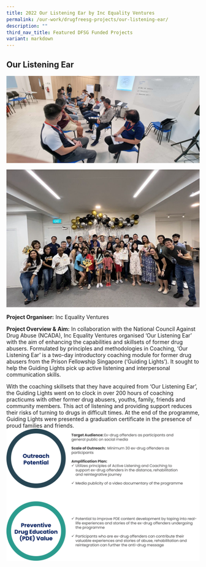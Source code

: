 ```yaml
---
title: 2022 Our Listening Ear by Inc Equality Ventures
permalink: /our-work/drugfreesg-projects/our-listening-ear/
description: ""
third_nav_title: Featured DFSG Funded Projects
variant: markdown
---
```

## Our Listening Ear



![](/images/DFSG%20Projects/IEV%20Course.jpg)

![](/images/DFSG%20Projects/IEV%20Celebration2.png)

**Project Organiser:** Inc Equality Ventures

**Project Overview & Aim:** In collaboration with the National Council Against Drug Abuse (NCADA), Inc Equality Ventures organised ‘Our Listening Ear’ with the aim of enhancing the capabilities and skillsets of former drug abusers. Formulated by principles and methodologies in Coaching, ‘Our Listening Ear’ is a two-day introductory coaching module for former drug abusers from the Prison Fellowship Singapore (‘Guiding Lights’). It sought to help the Guiding Lights pick up active listening and interpersonal communication skills.

With the coaching skillsets that they have acquired from ‘Our Listening Ear’, the Guiding Lights went on to clock in over 200 hours of coaching practicums with other former drug abusers, youths, family, friends and community members. This act of listening and providing support reduces their risks of turning to drugs in difficult times. At the end of the programme, Guiding Lights were presented a graduation certificate in the presence of proud families and friends.
![](/images/Example_of_Our_Listening_Ear.png)